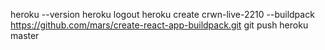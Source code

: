 heroku --version
heroku logout
heroku create crwn-live-2210 --buildpack https://github.com/mars/create-react-app-buildpack.git
git push heroku master